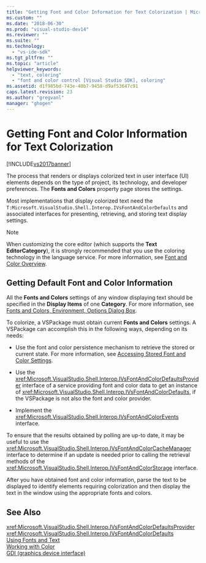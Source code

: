 ```yaml
---
title: "Getting Font and Color Information for Text Colorization | Microsoft Docs"
ms.custom: ""
ms.date: "2018-06-30"
ms.prod: "visual-studio-dev14"
ms.reviewer: ""
ms.suite: ""
ms.technology: 
  - "vs-ide-sdk"
ms.tgt_pltfrm: ""
ms.topic: "article"
helpviewer_keywords: 
  - "text, coloring"
  - "font and color control [Visual Studio SDK], coloring"
ms.assetid: d1f985bd-743e-40b7-9458-d9af53647c91
caps.latest.revision: 23
ms.author: "gregvanl"
manager: "ghogen"
---
```

# Getting Font and Color Information for Text Colorization
[!INCLUDE[vs2017banner](../includes/vs2017banner.md)]

The process that renders or displays colorized text in user interface (UI) elements depends on the type of project, its technology, and developer preferences. The **Fonts and Colors** property page stores the settings.  
  
 Most implementations that display colorized text need the `T:Microsoft.VisualStudio.Shell.Interop.IVsFontAndColorDefaults` and associated interfaces for presenting, retrieving, and storing text display settings.  
  
> [!NOTE]
>  When customizing the core editor (which supports the **Text EditorCategory**), it is strongly recommended that you use the coloring technology in the language service. For more information, see [Font and Color Overview](../extensibility/font-and-color-overview.md).  
  
## Getting Default Font and Color Information  
 All the **Fonts and Colors** settings of any window displaying text should be specified in the **Display Items** of one **Category**. For more information, see [Fonts and Colors, Environment, Options Dialog Box](../ide/reference/fonts-and-colors-environment-options-dialog-box.md).  
  
 To colorize, a VSPackage must obtain current **Fonts and Colors** settings. A VSPackage can accomplish this in the following ways, depending on its needs:  
  
-   Use the font and color persistence mechanism to retrieve the stored or current state. For more information, see [Accessing Stored Font and Color Settings](../extensibility/accessing-stored-font-and-color-settings.md).  
  
-   Use the <xref:Microsoft.VisualStudio.Shell.Interop.IVsFontAndColorDefaultsProvider> interface of a service providing font and color data to get an instance of <xref:Microsoft.VisualStudio.Shell.Interop.IVsFontAndColorDefaults>, if the VSPackage is not also the font and color provider.  
  
-   Implement the <xref:Microsoft.VisualStudio.Shell.Interop.IVsFontAndColorEvents> interface.  
  
 To ensure that the results obtained by polling are up-to date, it may be useful to use the <xref:Microsoft.VisualStudio.Shell.Interop.IVsFontAndColorCacheManager> interface to determine if an update is needed prior to calling the retrieval methods of the <xref:Microsoft.VisualStudio.Shell.Interop.IVsFontAndColorStorage> interface.  
  
 After you have obtained font and color information, parse the text to be displayed to identify elements requiring colorization and then display the text in the window using the appropriate fonts and colors.  
  
## See Also  
 <xref:Microsoft.VisualStudio.Shell.Interop.IVsFontAndColorDefaultsProvider>   
 <xref:Microsoft.VisualStudio.Shell.Interop.IVsFontAndColorDefaults>   
 [Using Fonts and Text](http://msdn.microsoft.com/library/d43640f3-da94-4df2-a29d-a9d021a1c069)   
 [Working with Color](http://msdn.microsoft.com/library/d34ff96f-241d-494f-abdd-13811ada8cd3)   
 [GDI (graphics device interface)](http://msdn.microsoft.com/en-us/7e1d4540-bb2e-4257-8eee-eee376acba83)


